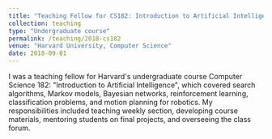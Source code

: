 ```yaml
---
title: "Teaching Fellow for CS182: Introduction to Artificial Intelligence"
collection: teaching
type: "Undergraduate course"
permalink: /teaching/2018-cs182
venue: "Harvard University, Computer Science"
date: 2018-09-01
---
```


I was a teaching fellow for Harvard's undergraduate course Computer Science 182: "Introduction to Artificial Intelligence", which covered search algorithms, Markov models, Bayesian networks, reinforcement learning, classification problems, and motion planning for robotics. My responsibilities included teaching weekly section, developing course materials, mentoring students on final projects, and overseeing the class forum.
